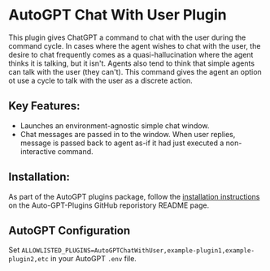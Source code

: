 # AutoGPT Chat With User Plugin

This plugin gives ChatGPT a command to chat with the user during the command cycle. In cases where the agent wishes to chat with the user, the desire to chat frequently comes as a quasi-hallucination where the agent thinks it is talking, but it isn't. Agents also tend to think that simple agents can talk with the user (they can't). This command gives the agent an option ot use a cycle to talk with the user as a discrete action.

## Key Features:
- Launches an environment-agnostic simple chat window.
- Chat messages are passed in to the window. When user replies, message is passed back to agent as-if it had just executed a non-interactive command.

## Installation:
As part of the AutoGPT plugins package, follow the [installation instructions](https://github.com/Significant-Gravitas/Auto-GPT-Plugins) on the Auto-GPT-Plugins GitHub reporistory README page.

## AutoGPT Configuration

Set `ALLOWLISTED_PLUGINS=AutoGPTChatWithUser,example-plugin1,example-plugin2,etc` in your AutoGPT `.env` file.
